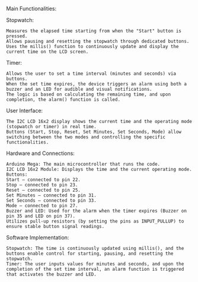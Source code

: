 Main Functionalities:

Stopwatch:

    Measures the elapsed time starting from when the "Start" button is pressed.
    Allows pausing and resetting the stopwatch through dedicated buttons.
    Uses the millis() function to continuously update and display the current time on the LCD screen.
    
Timer:

    Allows the user to set a time interval (minutes and seconds) via buttons.
    When the set time expires, the device triggers an alarm using both a buzzer and an LED for audible and visual notifications.
    The logic is based on calculating the remaining time, and upon completion, the alarm() function is called.
    
User Interface:

    The I2C LCD 16x2 display shows the current time and the operating mode (stopwatch or timer) in real time.
    Buttons (Start, Stop, Reset, Set Minutes, Set Seconds, Mode) allow switching between the two modes and controlling the specific functionalities.
    
Hardware and Connections:

    Arduino Mega: The main microcontroller that runs the code.
    I2C LCD 16x2 Module: Displays the time and the current operating mode.
    Buttons:
    Start – connected to pin 22.
    Stop – connected to pin 23.
    Reset – connected to pin 25.
    Set Minutes – connected to pin 31.
    Set Seconds – connected to pin 33.
    Mode – connected to pin 27.
    Buzzer and LED: Used for the alarm when the timer expires (Buzzer on pin 35 and LED on pin 37).
    Utilizes pull-up resistors (by setting the pins as INPUT_PULLUP) to ensure stable button signal readings.
    
Software Implementation:

    Stopwatch: The time is continuously updated using millis(), and the buttons enable control for starting, pausing, and resetting the stopwatch.
    Timer: The user inputs values for minutes and seconds, and upon the completion of the set time interval, an alarm function is triggered that activates the buzzer and LED.
